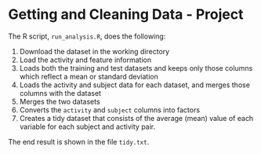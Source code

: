 # Getting and Cleaning Data - Project

The R script, `run_analysis.R`, does the following:

1. Download the dataset in the working directory
2. Load the activity and feature information
3. Loads both the training and test datasets and keeps only those columns which
   reflect a mean or standard deviation
4. Loads the activity and subject data for each dataset, and merges those
   columns with the dataset
5. Merges the two datasets
6. Converts the `activity` and `subject` columns into factors
7. Creates a tidy dataset that consists of the average (mean) value of each
   variable for each subject and activity pair.

The end result is shown in the file `tidy.txt`.

